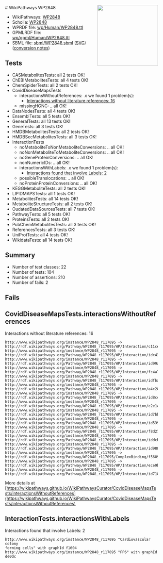 <img style="float: right; width: 200px" src="../logo.png" />
# WikiPathways WP2848

* WikiPathways: [WP2848](https://identifiers.org/wikipathways:WP2848)
* Scholia: [WP2848](https://scholia.toolforge.org/wikipathways/WP2848)
* WPRDF file: [wp/Human/WP2848.ttl](../wp/Human/WP2848.ttl)
* GPMLRDF file: [wp/gpml/Human/WP2848.ttl](../wp/gpml/Human/WP2848.ttl)
* SBML file: [sbml/WP2848.sbml](../sbml/WP2848.sbml) ([SVG](../sbml/WP2848.svg)) ([conversion notes](../sbml/WP2848.txt))

## Tests
* CASMetabolitesTests: all 2 tests OK!
* ChEBIMetabolitesTests: all 4 tests OK!
* ChemSpiderTests: all 2 tests OK!
* CovidDiseaseMapsTests
    * interactionsWithoutReferences: .x we found 1 problem(s):
        * [Interactions without literature references: 16](#9701cce7)
    * missingHGNC: .. all OK!
* DataNodesTests: all 4 tests OK!
* EnsemblTests: all 5 tests OK!
* GeneralTests: all 13 tests OK!
* GeneTests: all 3 tests OK!
* HMDBMetabolitesTests: all 2 tests OK!
* HMDBSecMetabolitesTests: all 3 tests OK!
* InteractionTests
    * noMetaboliteToNonMetaboliteConversions: .. all OK!
    * noNonMetaboliteToMetaboliteConversions: .. all OK!
    * noGeneProteinConversions: .. all OK!
    * nonNumericIDs: .. all OK!
    * interactionsWithLabels: .x we found 1 problem(s):
        * [Interactions found that involve Labels: 2](#630d2679)
    * possibleTranslocations: .. all OK!
    * noProteinProteinConversions: .. all OK!
* KEGGMetaboliteTests: all 2 tests OK!
* LIPIDMAPSTests: all 1 tests OK!
* MetabolitesTests: all 14 tests OK!
* MetaboliteStructureTests: all 2 tests OK!
* OudatedDataSourcesTests: all 7 tests OK!
* PathwayTests: all 5 tests OK!
* ProteinsTests: all 2 tests OK!
* PubChemMetabolitesTests: all 3 tests OK!
* ReferencesTests: all 3 tests OK!
* UniProtTests: all 4 tests OK!
* WikidataTests: all 14 tests OK!


## Summary

* Number of test classes: 22
* Number of tests: 104
* Number of assertions: 210
* Number of fails: 2

## Fails

<a name="9701cce7" />

## CovidDiseaseMapsTests.interactionsWithoutReferences

Interactions without literature references: 16
```
http://www.wikipathways.org/instance/WP2848_r117095 -> http://rdf.wikipathways.org/Pathway/WP2848_r117095/WP/Interaction/c11ce
http://www.wikipathways.org/instance/WP2848_r117095 -> http://rdf.wikipathways.org/Pathway/WP2848_r117095/WP/Interaction/idc437cad4
http://www.wikipathways.org/instance/WP2848_r117095 -> http://rdf.wikipathways.org/Pathway/WP2848_r117095/WP/Interaction/id99aa735a
http://www.wikipathways.org/instance/WP2848_r117095 -> http://rdf.wikipathways.org/Pathway/WP2848_r117095/WP/Interaction/fc4a7
http://www.wikipathways.org/instance/WP2848_r117095 -> http://rdf.wikipathways.org/Pathway/WP2848_r117095/WP/Interaction/idfbae4bbc
http://www.wikipathways.org/instance/WP2848_r117095 -> http://rdf.wikipathways.org/Pathway/WP2848_r117095/WP/Interaction/a4c28
http://www.wikipathways.org/instance/WP2848_r117095 -> http://rdf.wikipathways.org/Pathway/WP2848_r117095/WP/Interaction/id8cc18850
http://www.wikipathways.org/instance/WP2848_r117095 -> http://rdf.wikipathways.org/Pathway/WP2848_r117095/WP/Interaction/c2e1a
http://www.wikipathways.org/instance/WP2848_r117095 -> http://rdf.wikipathways.org/Pathway/WP2848_r117095/WP/Interaction/id7bb56021
http://www.wikipathways.org/instance/WP2848_r117095 -> http://rdf.wikipathways.org/Pathway/WP2848_r117095/WP/Interaction/id539d8d1f
http://www.wikipathways.org/instance/WP2848_r117095 -> http://rdf.wikipathways.org/Pathway/WP2848_r117095/WP/Interaction/f8d27
http://www.wikipathways.org/instance/WP2848_r117095 -> http://rdf.wikipathways.org/Pathway/WP2848_r117095/WP/Interaction/iddcbcb5b4
http://www.wikipathways.org/instance/WP2848_r117095 -> http://rdf.wikipathways.org/Pathway/WP2848_r117095/WP/Interaction/id988b8130
http://www.wikipathways.org/instance/WP2848_r117095 -> http://rdf.wikipathways.org/Pathway/WP2848_r117095/ComplexBinding/f5689
http://www.wikipathways.org/instance/WP2848_r117095 -> http://rdf.wikipathways.org/Pathway/WP2848_r117095/WP/Interaction/ece9b
http://www.wikipathways.org/instance/WP2848_r117095 -> http://rdf.wikipathways.org/Pathway/WP2848_r117095/WP/Interaction/id718e1e0d
```

More details at [https://wikipathways.github.io/WikiPathwaysCurator/CovidDiseaseMapsTests/interactionsWithoutReferences](https://wikipathways.github.io/WikiPathwaysCurator/CovidDiseaseMapsTests/interactionsWithoutReferences)

<a name="630d2679" />

## InteractionTests.interactionsWithLabels

Interactions found that involve Labels: 2
```
http://www.wikipathways.org/instance/WP2848_r117095 "Cardiovascular colony
forming cells" with graphId f1604
http://www.wikipathways.org/instance/WP2848_r117095 "FP6" with graphId de0dc
```


